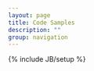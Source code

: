 ```yaml
---
layout: page
title: Code Samples
description: ""
group: navigation
---
```

{% include JB/setup %}
<script type="text/javascript"><!--
document.write('<link rel="stylesheet" href="https://gist.github.com/stylesheets/gist/embed.css"/>')

document.write('<div id=\"gist-2159563\" class=\"gist\">\n\n        <div class=\"gist-file\">\n          <div class=\"gist-data gist-syntax\">\n              <div class=\"gist-highlight\"><pre><div class=\'line\' id=\'LC1\'><span class=\"cp\">&lt;?php<\/span><\/div><div class=\'line\' id=\'LC2\'><span class=\"cm\">/* index.php */<\/span><\/div><div class=\'line\' id=\'LC3\'><br/><\/div><div class=\'line\' id=\'LC4\'><span class=\"c1\">// Determine that we&#39;re on the right subdomain, if not, redirect<\/span><\/div><div class=\'line\' id=\'LC5\'>&nbsp;&nbsp;&nbsp;&nbsp;<span class=\"k\">if<\/span> <span class=\"p\">(<\/span><span class=\"nv\">$host<\/span> <span class=\"o\">=<\/span> <span class=\"nx\">Helper<\/span><span class=\"o\">::<\/span><span class=\"na\">target_subdomain<\/span><span class=\"p\">(<\/span><span class=\"nv\">$req<\/span><span class=\"o\">-&gt;<\/span><span class=\"na\">getHttpHost<\/span><span class=\"p\">()))<\/span> <span class=\"p\">{<\/span><\/div><div class=\'line\' id=\'LC6\'>&nbsp;&nbsp;&nbsp;&nbsp;&nbsp;&nbsp;&nbsp;&nbsp;<span class=\"nv\">$scheme<\/span> <span class=\"o\">=<\/span> <span class=\"p\">(<\/span><span class=\"nv\">$req<\/span><span class=\"o\">-&gt;<\/span><span class=\"na\">isSecure<\/span><span class=\"p\">())<\/span> <span class=\"o\">?<\/span> <span class=\"s1\">&#39;https://&#39;<\/span> <span class=\"o\">:<\/span> <span class=\"s1\">&#39;http://&#39;<\/span><span class=\"p\">;<\/span><\/div><div class=\'line\' id=\'LC7\'>&nbsp;&nbsp;&nbsp;&nbsp;&nbsp;&nbsp;&nbsp;&nbsp;<span class=\"nv\">$uri<\/span> <span class=\"o\">=<\/span> <span class=\"nv\">$req<\/span><span class=\"o\">-&gt;<\/span><span class=\"na\">getRequestUri<\/span><span class=\"p\">();<\/span><\/div><div class=\'line\' id=\'LC8\'><br/><\/div><div class=\'line\' id=\'LC9\'>&nbsp;&nbsp;&nbsp;&nbsp;&nbsp;&nbsp;&nbsp;&nbsp;<span class=\"nv\">$url<\/span> <span class=\"o\">=<\/span> <span class=\"s2\">&quot;<\/span><span class=\"si\">$scheme$host$uri<\/span><span class=\"s2\">&quot;<\/span><span class=\"p\">;<\/span><\/div><div class=\'line\' id=\'LC10\'><br/><\/div><div class=\'line\' id=\'LC11\'>&nbsp;&nbsp;&nbsp;&nbsp;&nbsp;&nbsp;&nbsp;&nbsp;<span class=\"k\">return<\/span> <span class=\"nv\">$app<\/span><span class=\"o\">-&gt;<\/span><span class=\"na\">redirect<\/span><span class=\"p\">(<\/span><span class=\"nv\">$url<\/span><span class=\"p\">);<\/span><\/div><div class=\'line\' id=\'LC12\'>&nbsp;&nbsp;&nbsp;&nbsp;<span class=\"p\">}<\/span><\/div><div class=\'line\' id=\'LC13\'><br/><\/div><div class=\'line\' id=\'LC14\'><span class=\"cm\">/* Rokkan/Helper.php */<\/span><\/div><div class=\'line\' id=\'LC15\'><br/><\/div><div class=\'line\' id=\'LC16\'><br/><\/div><div class=\'line\' id=\'LC17\'><span class=\"sd\">/**<\/span><\/div><div class=\'line\' id=\'LC18\'><span class=\"sd\">     * Determine, based off of the current request host and the device, the most appropriate<\/span><\/div><div class=\'line\' id=\'LC19\'><span class=\"sd\">     * subdomain to redirect to. If the request host already matches this recommended subdomain,<\/span><\/div><div class=\'line\' id=\'LC20\'><span class=\"sd\">     * return boolean false, to indicate that no redirect is needed.<\/span><\/div><div class=\'line\' id=\'LC21\'><span class=\"sd\">     *<\/span><\/div><div class=\'line\' id=\'LC22\'><span class=\"sd\">     * @param string $request_host HTTP_HOST string for the current request<\/span><\/div><div class=\'line\' id=\'LC23\'><span class=\"sd\">     * @return string|boolean Redirect host string, with new subdomain, or boolean false if no<\/span><\/div><div class=\'line\' id=\'LC24\'><span class=\"sd\">     *                        redirect is needed.<\/span><\/div><div class=\'line\' id=\'LC25\'><span class=\"sd\">     */<\/span><\/div><div class=\'line\' id=\'LC26\'>&nbsp;&nbsp;&nbsp;&nbsp;<span class=\"k\">public<\/span> <span class=\"k\">static<\/span> <span class=\"k\">function<\/span> <span class=\"nf\">target_subdomain<\/span><span class=\"p\">(<\/span><span class=\"nv\">$request_host<\/span><span class=\"p\">)<\/span> <span class=\"p\">{<\/span><\/div><div class=\'line\' id=\'LC27\'><br/><\/div><div class=\'line\' id=\'LC28\'>&nbsp;&nbsp;&nbsp;&nbsp;&nbsp;&nbsp;&nbsp;&nbsp;<span class=\"k\">list<\/span><span class=\"p\">(<\/span><span class=\"nv\">$current_sub<\/span><span class=\"p\">,<\/span> <span class=\"nv\">$domain<\/span><span class=\"p\">)<\/span> <span class=\"o\">=<\/span> <span class=\"nx\">self<\/span><span class=\"o\">::<\/span><span class=\"na\">split_host<\/span><span class=\"p\">(<\/span><span class=\"nv\">$request_host<\/span><span class=\"p\">);<\/span><\/div><div class=\'line\' id=\'LC29\'><br/><\/div><div class=\'line\' id=\'LC30\'>&nbsp;&nbsp;&nbsp;&nbsp;&nbsp;&nbsp;&nbsp;&nbsp;<span class=\"k\">if<\/span> <span class=\"p\">(<\/span><span class=\"nv\">$current_sub<\/span> <span class=\"o\">==<\/span> <span class=\"s1\">&#39;fb&#39;<\/span><span class=\"p\">)<\/span> <span class=\"p\">{<\/span><\/div><div class=\'line\' id=\'LC31\'>&nbsp;&nbsp;&nbsp;&nbsp;&nbsp;&nbsp;&nbsp;&nbsp;&nbsp;&nbsp;&nbsp;&nbsp;<span class=\"c1\">// The subdomain is fb and needs no redirect<\/span><\/div><div class=\'line\' id=\'LC32\'>&nbsp;&nbsp;&nbsp;&nbsp;&nbsp;&nbsp;&nbsp;&nbsp;&nbsp;&nbsp;&nbsp;&nbsp;<span class=\"k\">return<\/span> <span class=\"k\">false<\/span><span class=\"p\">;<\/span><\/div><div class=\'line\' id=\'LC33\'>&nbsp;&nbsp;&nbsp;&nbsp;&nbsp;&nbsp;&nbsp;&nbsp;<span class=\"p\">}<\/span><\/div><div class=\'line\' id=\'LC34\'><br/><\/div><div class=\'line\' id=\'LC35\'>&nbsp;&nbsp;&nbsp;&nbsp;&nbsp;&nbsp;&nbsp;&nbsp;<span class=\"nv\">$info<\/span> <span class=\"o\">=<\/span> <span class=\"nx\">self<\/span><span class=\"o\">::<\/span><span class=\"na\">device_info<\/span><span class=\"p\">();<\/span><\/div><div class=\'line\' id=\'LC36\'><br/><\/div><div class=\'line\' id=\'LC37\'>&nbsp;&nbsp;&nbsp;&nbsp;&nbsp;&nbsp;&nbsp;&nbsp;<span class=\"k\">if<\/span> <span class=\"p\">(<\/span><span class=\"nb\">isset<\/span><span class=\"p\">(<\/span><span class=\"nv\">$info<\/span><span class=\"o\">-&gt;<\/span><span class=\"na\">isMobileDevice<\/span><span class=\"p\">)<\/span> <span class=\"o\">&amp;&amp;<\/span> <span class=\"nv\">$info<\/span><span class=\"o\">-&gt;<\/span><span class=\"na\">isMobileDevice<\/span><span class=\"p\">)<\/span> <span class=\"p\">{<\/span><\/div><div class=\'line\' id=\'LC38\'>&nbsp;&nbsp;&nbsp;&nbsp;&nbsp;&nbsp;&nbsp;&nbsp;&nbsp;&nbsp;&nbsp;&nbsp;<span class=\"k\">if<\/span> <span class=\"p\">(<\/span><span class=\"nb\">isset<\/span><span class=\"p\">(<\/span><span class=\"nv\">$info<\/span><span class=\"o\">-&gt;<\/span><span class=\"na\">Browser<\/span><span class=\"p\">)<\/span> <span class=\"o\">&amp;&amp;<\/span> <span class=\"nb\">in_array<\/span><span class=\"p\">(<\/span><span class=\"nv\">$info<\/span><span class=\"o\">-&gt;<\/span><span class=\"na\">Browser<\/span><span class=\"p\">,<\/span> <span class=\"nx\">self<\/span><span class=\"o\">::<\/span><span class=\"nv\">$tablets<\/span><span class=\"p\">))<\/span> <span class=\"p\">{<\/span><\/div><div class=\'line\' id=\'LC39\'>&nbsp;&nbsp;&nbsp;&nbsp;&nbsp;&nbsp;&nbsp;&nbsp;&nbsp;&nbsp;&nbsp;&nbsp;&nbsp;&nbsp;&nbsp;&nbsp;<span class=\"c1\">// This is a tablet, redirect to t. if needed<\/span><\/div><div class=\'line\' id=\'LC40\'>&nbsp;&nbsp;&nbsp;&nbsp;&nbsp;&nbsp;&nbsp;&nbsp;&nbsp;&nbsp;&nbsp;&nbsp;&nbsp;&nbsp;&nbsp;&nbsp;<span class=\"k\">return<\/span> <span class=\"nx\">self<\/span><span class=\"o\">::<\/span><span class=\"na\">_reconstruct_host<\/span><span class=\"p\">(<\/span><span class=\"nv\">$current_sub<\/span><span class=\"p\">,<\/span> <span class=\"s1\">&#39;t&#39;<\/span><span class=\"p\">,<\/span> <span class=\"nv\">$domain<\/span><span class=\"p\">);<\/span><\/div><div class=\'line\' id=\'LC41\'>&nbsp;&nbsp;&nbsp;&nbsp;&nbsp;&nbsp;&nbsp;&nbsp;&nbsp;&nbsp;&nbsp;&nbsp;<span class=\"p\">}<\/span><\/div><div class=\'line\' id=\'LC42\'><br/><\/div><div class=\'line\' id=\'LC43\'>&nbsp;&nbsp;&nbsp;&nbsp;&nbsp;&nbsp;&nbsp;&nbsp;&nbsp;&nbsp;&nbsp;&nbsp;<span class=\"c1\">// This is a mobile device, redirect to m. if needed<\/span><\/div><div class=\'line\' id=\'LC44\'>&nbsp;&nbsp;&nbsp;&nbsp;&nbsp;&nbsp;&nbsp;&nbsp;&nbsp;&nbsp;&nbsp;&nbsp;<span class=\"k\">return<\/span> <span class=\"nx\">self<\/span><span class=\"o\">::<\/span><span class=\"na\">_reconstruct_host<\/span><span class=\"p\">(<\/span><span class=\"nv\">$current_sub<\/span><span class=\"p\">,<\/span> <span class=\"s1\">&#39;m&#39;<\/span><span class=\"p\">,<\/span> <span class=\"nv\">$domain<\/span><span class=\"p\">);<\/span><\/div><div class=\'line\' id=\'LC45\'>&nbsp;&nbsp;&nbsp;&nbsp;&nbsp;&nbsp;&nbsp;&nbsp;<span class=\"p\">}<\/span><\/div><div class=\'line\' id=\'LC46\'><br/><\/div><div class=\'line\' id=\'LC47\'>&nbsp;&nbsp;&nbsp;&nbsp;&nbsp;&nbsp;&nbsp;&nbsp;<span class=\"c1\">// This is a normal device, as far as we know. Redirect if the subdomain isn&#39;t www or blank<\/span><\/div><div class=\'line\' id=\'LC48\'>&nbsp;&nbsp;&nbsp;&nbsp;&nbsp;&nbsp;&nbsp;&nbsp;<span class=\"k\">return<\/span> <span class=\"nx\">self<\/span><span class=\"o\">::<\/span><span class=\"na\">_reconstruct_host<\/span><span class=\"p\">(<\/span><span class=\"nv\">$current_sub<\/span><span class=\"p\">,<\/span> <span class=\"k\">array<\/span><span class=\"p\">(<\/span><span class=\"s1\">&#39;&#39;<\/span><span class=\"p\">,<\/span> <span class=\"s1\">&#39;www&#39;<\/span><span class=\"p\">),<\/span> <span class=\"nv\">$domain<\/span><span class=\"p\">);<\/span><\/div><div class=\'line\' id=\'LC49\'>&nbsp;&nbsp;&nbsp;&nbsp;<span class=\"p\">}<\/span><\/div><div class=\'line\' id=\'LC50\'><br/><\/div><div class=\'line\' id=\'LC51\'><span class=\"o\">...<\/span><\/div><div class=\'line\' id=\'LC52\'><span class=\"sd\">/**<\/span><\/div><div class=\'line\' id=\'LC53\'><span class=\"sd\">     * Retrieves or sets the device info. Calls to this which result in utilizing the Browscap<\/span><\/div><div class=\'line\' id=\'LC54\'><span class=\"sd\">     * library should be avoided for performance reasons.<\/span><\/div><div class=\'line\' id=\'LC55\'><span class=\"sd\">     *<\/span><\/div><div class=\'line\' id=\'LC56\'><span class=\"sd\">     * @param stdClass $info Device info to be set<\/span><\/div><div class=\'line\' id=\'LC57\'><span class=\"sd\">     * @return stdClass This request&#39;s device info<\/span><\/div><div class=\'line\' id=\'LC58\'><span class=\"sd\">     */<\/span><\/div><div class=\'line\' id=\'LC59\'>&nbsp;&nbsp;&nbsp;&nbsp;<span class=\"k\">public<\/span> <span class=\"k\">static<\/span> <span class=\"k\">function<\/span> <span class=\"nf\">device_info<\/span><span class=\"p\">(<\/span><span class=\"nx\">\\stdClass<\/span> <span class=\"nv\">$info<\/span> <span class=\"o\">=<\/span> <span class=\"k\">null<\/span><span class=\"p\">)<\/span> <span class=\"p\">{<\/span><\/div><div class=\'line\' id=\'LC60\'>&nbsp;&nbsp;&nbsp;&nbsp;&nbsp;&nbsp;&nbsp;&nbsp;<span class=\"k\">if<\/span> <span class=\"p\">(<\/span><span class=\"nv\">$info<\/span><span class=\"p\">)<\/span> <span class=\"p\">{<\/span><\/div><div class=\'line\' id=\'LC61\'>&nbsp;&nbsp;&nbsp;&nbsp;&nbsp;&nbsp;&nbsp;&nbsp;&nbsp;&nbsp;&nbsp;&nbsp;<span class=\"nx\">self<\/span><span class=\"o\">::<\/span><span class=\"nv\">$device_info<\/span> <span class=\"o\">=<\/span> <span class=\"nv\">$info<\/span><span class=\"p\">;<\/span><\/div><div class=\'line\' id=\'LC62\'>&nbsp;&nbsp;&nbsp;&nbsp;&nbsp;&nbsp;&nbsp;&nbsp;<span class=\"p\">}<\/span><\/div><div class=\'line\' id=\'LC63\'>&nbsp;&nbsp;&nbsp;&nbsp;&nbsp;&nbsp;&nbsp;&nbsp;<span class=\"k\">if<\/span> <span class=\"p\">(<\/span><span class=\"o\">!<\/span><span class=\"nb\">isset<\/span><span class=\"p\">(<\/span><span class=\"nx\">self<\/span><span class=\"o\">::<\/span><span class=\"nv\">$device_info<\/span><span class=\"p\">))<\/span> <span class=\"p\">{<\/span><\/div><div class=\'line\' id=\'LC64\'>&nbsp;&nbsp;&nbsp;&nbsp;&nbsp;&nbsp;&nbsp;&nbsp;&nbsp;&nbsp;&nbsp;&nbsp;<span class=\"c1\">// hack for varnish<\/span><\/div><div class=\'line\' id=\'LC65\'>&nbsp;&nbsp;&nbsp;&nbsp;&nbsp;&nbsp;&nbsp;&nbsp;&nbsp;&nbsp;&nbsp;&nbsp;<span class=\"k\">if<\/span> <span class=\"p\">(<\/span><span class=\"nb\">isset<\/span><span class=\"p\">(<\/span><span class=\"nv\">$_SERVER<\/span><span class=\"p\">[<\/span><span class=\"s1\">&#39;HTTP_X_FORD&#39;<\/span><span class=\"p\">])<\/span> <span class=\"o\">&amp;&amp;<\/span> <span class=\"nv\">$_SERVER<\/span><span class=\"p\">[<\/span><span class=\"s1\">&#39;HTTP_X_FORD&#39;<\/span><span class=\"p\">]<\/span> <span class=\"o\">===<\/span> <span class=\"s1\">&#39;Ford&#39;<\/span><span class=\"p\">)<\/span> <span class=\"p\">{<\/span><\/div><div class=\'line\' id=\'LC66\'>&nbsp;&nbsp;&nbsp;&nbsp;&nbsp;&nbsp;&nbsp;&nbsp;&nbsp;&nbsp;&nbsp;&nbsp;&nbsp;&nbsp;&nbsp;&nbsp;<span class=\"k\">if<\/span> <span class=\"p\">(<\/span><span class=\"nb\">isset<\/span><span class=\"p\">(<\/span><span class=\"nv\">$_SERVER<\/span><span class=\"p\">[<\/span><span class=\"s1\">&#39;HTTP_X_FORD_USER_AGENT&#39;<\/span><span class=\"p\">]))<\/span> <span class=\"p\">{<\/span><\/div><div class=\'line\' id=\'LC67\'>&nbsp;&nbsp;&nbsp;&nbsp;&nbsp;&nbsp;&nbsp;&nbsp;&nbsp;&nbsp;&nbsp;&nbsp;&nbsp;&nbsp;&nbsp;&nbsp;&nbsp;&nbsp;&nbsp;&nbsp;<span class=\"nv\">$_SERVER<\/span><span class=\"p\">[<\/span><span class=\"s1\">&#39;HTTP_USER_AGENT&#39;<\/span><span class=\"p\">]<\/span> <span class=\"o\">=<\/span> <span class=\"nv\">$_SERVER<\/span><span class=\"p\">[<\/span><span class=\"s1\">&#39;HTTP_X_FORD_USER_AGENT&#39;<\/span><span class=\"p\">];<\/span><\/div><div class=\'line\' id=\'LC68\'>&nbsp;&nbsp;&nbsp;&nbsp;&nbsp;&nbsp;&nbsp;&nbsp;&nbsp;&nbsp;&nbsp;&nbsp;&nbsp;&nbsp;&nbsp;&nbsp;<span class=\"p\">}<\/span><\/div><div class=\'line\' id=\'LC69\'>&nbsp;&nbsp;&nbsp;&nbsp;&nbsp;&nbsp;&nbsp;&nbsp;&nbsp;&nbsp;&nbsp;&nbsp;<span class=\"p\">}<\/span><\/div><div class=\'line\' id=\'LC70\'><br/><\/div><div class=\'line\' id=\'LC71\'>&nbsp;&nbsp;&nbsp;&nbsp;&nbsp;&nbsp;&nbsp;&nbsp;&nbsp;&nbsp;&nbsp;&nbsp;<span class=\"nv\">$bc<\/span> <span class=\"o\">=<\/span> <span class=\"k\">new<\/span> <span class=\"nx\">\\phpbrowscap\\Browscap<\/span><span class=\"p\">(<\/span><span class=\"nb\">sys_get_temp_dir<\/span><span class=\"p\">());<\/span><\/div><div class=\'line\' id=\'LC72\'>&nbsp;&nbsp;&nbsp;&nbsp;&nbsp;&nbsp;&nbsp;&nbsp;&nbsp;&nbsp;&nbsp;&nbsp;<span class=\"nx\">self<\/span><span class=\"o\">::<\/span><span class=\"nv\">$device_info<\/span> <span class=\"o\">=<\/span> <span class=\"nv\">$bc<\/span><span class=\"o\">-&gt;<\/span><span class=\"na\">getBrowser<\/span><span class=\"p\">();<\/span><\/div><div class=\'line\' id=\'LC73\'><br/><\/div><div class=\'line\' id=\'LC74\'>&nbsp;&nbsp;&nbsp;&nbsp;&nbsp;&nbsp;&nbsp;&nbsp;&nbsp;&nbsp;&nbsp;&nbsp;<span class=\"nv\">$user_agent<\/span> <span class=\"o\">=<\/span> <span class=\"nx\">self<\/span><span class=\"o\">::<\/span><span class=\"nv\">$device_info<\/span><span class=\"o\">-&gt;<\/span><span class=\"na\">browser_name<\/span><span class=\"p\">;<\/span><\/div><div class=\'line\' id=\'LC75\'><br/><\/div><div class=\'line\' id=\'LC76\'>&nbsp;&nbsp;&nbsp;&nbsp;&nbsp;&nbsp;&nbsp;&nbsp;&nbsp;&nbsp;&nbsp;&nbsp;<span class=\"c1\">// Run some basic regex tablet detection<\/span><\/div><div class=\'line\' id=\'LC77\'>&nbsp;&nbsp;&nbsp;&nbsp;&nbsp;&nbsp;&nbsp;&nbsp;&nbsp;&nbsp;&nbsp;&nbsp;<span class=\"k\">if<\/span> <span class=\"p\">(<\/span><span class=\"nv\">$user_agent<\/span> <span class=\"o\">&amp;&amp;<\/span> <span class=\"p\">(<\/span><span class=\"nv\">$tablet<\/span> <span class=\"o\">=<\/span> <span class=\"nx\">self<\/span><span class=\"o\">::<\/span><span class=\"na\">_tablet_detect<\/span><span class=\"p\">(<\/span><span class=\"nv\">$user_agent<\/span><span class=\"p\">)))<\/span> <span class=\"p\">{<\/span><\/div><div class=\'line\' id=\'LC78\'>&nbsp;&nbsp;&nbsp;&nbsp;&nbsp;&nbsp;&nbsp;&nbsp;&nbsp;&nbsp;&nbsp;&nbsp;&nbsp;&nbsp;&nbsp;&nbsp;<span class=\"nx\">self<\/span><span class=\"o\">::<\/span><span class=\"nv\">$device_info<\/span><span class=\"o\">-&gt;<\/span><span class=\"na\">isMobileDevice<\/span> <span class=\"o\">=<\/span> <span class=\"k\">true<\/span><span class=\"p\">;<\/span><\/div><div class=\'line\' id=\'LC79\'>&nbsp;&nbsp;&nbsp;&nbsp;&nbsp;&nbsp;&nbsp;&nbsp;&nbsp;&nbsp;&nbsp;&nbsp;&nbsp;&nbsp;&nbsp;&nbsp;<span class=\"nx\">self<\/span><span class=\"o\">::<\/span><span class=\"nv\">$device_info<\/span><span class=\"o\">-&gt;<\/span><span class=\"na\">Browser<\/span> <span class=\"o\">=<\/span> <span class=\"s1\">&#39;Tablet&#39;<\/span><span class=\"p\">;<\/span><\/div><div class=\'line\' id=\'LC80\'>&nbsp;&nbsp;&nbsp;&nbsp;&nbsp;&nbsp;&nbsp;&nbsp;&nbsp;&nbsp;&nbsp;&nbsp;&nbsp;&nbsp;&nbsp;&nbsp;<span class=\"nx\">self<\/span><span class=\"o\">::<\/span><span class=\"nv\">$device_info<\/span><span class=\"o\">-&gt;<\/span><span class=\"na\">TabletKeyword<\/span> <span class=\"o\">=<\/span> <span class=\"nv\">$tablet<\/span><span class=\"p\">;<\/span><\/div><div class=\'line\' id=\'LC81\'>&nbsp;&nbsp;&nbsp;&nbsp;&nbsp;&nbsp;&nbsp;&nbsp;&nbsp;&nbsp;&nbsp;&nbsp;<span class=\"p\">}<\/span><\/div><div class=\'line\' id=\'LC82\'>&nbsp;&nbsp;&nbsp;&nbsp;&nbsp;&nbsp;&nbsp;&nbsp;<span class=\"p\">}<\/span><\/div><div class=\'line\' id=\'LC83\'><br/><\/div><div class=\'line\' id=\'LC84\'>&nbsp;&nbsp;&nbsp;&nbsp;&nbsp;&nbsp;&nbsp;&nbsp;<span class=\"k\">return<\/span> <span class=\"nx\">self<\/span><span class=\"o\">::<\/span><span class=\"nv\">$device_info<\/span><span class=\"p\">;<\/span><\/div><div class=\'line\' id=\'LC85\'>&nbsp;&nbsp;&nbsp;&nbsp;<span class=\"p\">}<\/span><\/div><div class=\'line\' id=\'LC86\'><br/><\/div><div class=\'line\' id=\'LC87\'><span class=\"o\">...<\/span><\/div><div class=\'line\' id=\'LC88\'><br/><\/div><div class=\'line\' id=\'LC89\'><span class=\"k\">protected<\/span> <span class=\"k\">static<\/span> <span class=\"k\">function<\/span> <span class=\"nf\">_reconstruct_host<\/span><span class=\"p\">(<\/span><span class=\"nv\">$current_sub<\/span><span class=\"p\">,<\/span> <span class=\"nv\">$desired_sub<\/span><span class=\"p\">,<\/span> <span class=\"nv\">$domain<\/span><span class=\"p\">)<\/span> <span class=\"p\">{<\/span><\/div><div class=\'line\' id=\'LC90\'><br/><\/div><div class=\'line\' id=\'LC91\'>&nbsp;&nbsp;&nbsp;&nbsp;&nbsp;&nbsp;&nbsp;&nbsp;<span class=\"k\">if<\/span> <span class=\"p\">(<\/span><span class=\"o\">!<\/span><span class=\"nb\">is_array<\/span><span class=\"p\">(<\/span><span class=\"nv\">$desired_sub<\/span><span class=\"p\">))<\/span> <span class=\"p\">{<\/span><\/div><div class=\'line\' id=\'LC92\'>&nbsp;&nbsp;&nbsp;&nbsp;&nbsp;&nbsp;&nbsp;&nbsp;&nbsp;&nbsp;&nbsp;&nbsp;<span class=\"nv\">$desired_sub<\/span> <span class=\"o\">=<\/span> <span class=\"k\">array<\/span><span class=\"p\">(<\/span><span class=\"nv\">$desired_sub<\/span><span class=\"p\">);<\/span><\/div><div class=\'line\' id=\'LC93\'>&nbsp;&nbsp;&nbsp;&nbsp;&nbsp;&nbsp;&nbsp;&nbsp;<span class=\"p\">}<\/span><\/div><div class=\'line\' id=\'LC94\'>&nbsp;&nbsp;&nbsp;&nbsp;&nbsp;&nbsp;&nbsp;&nbsp;<span class=\"nv\">$return_host<\/span> <span class=\"o\">=<\/span> <span class=\"s1\">&#39;&#39;<\/span><span class=\"p\">;<\/span><\/div><div class=\'line\' id=\'LC95\'>&nbsp;&nbsp;&nbsp;&nbsp;&nbsp;&nbsp;&nbsp;&nbsp;<span class=\"k\">if<\/span> <span class=\"p\">(<\/span><span class=\"nb\">in_array<\/span><span class=\"p\">(<\/span><span class=\"nv\">$current_sub<\/span><span class=\"p\">,<\/span> <span class=\"nv\">$desired_sub<\/span><span class=\"p\">))<\/span> <span class=\"p\">{<\/span><\/div><div class=\'line\' id=\'LC96\'>&nbsp;&nbsp;&nbsp;&nbsp;&nbsp;&nbsp;&nbsp;&nbsp;&nbsp;&nbsp;&nbsp;&nbsp;<span class=\"k\">return<\/span> <span class=\"k\">false<\/span><span class=\"p\">;<\/span><\/div><div class=\'line\' id=\'LC97\'>&nbsp;&nbsp;&nbsp;&nbsp;&nbsp;&nbsp;&nbsp;&nbsp;<span class=\"p\">}<\/span> <span class=\"k\">else<\/span> <span class=\"k\">if<\/span> <span class=\"p\">(<\/span><span class=\"nb\">in_array<\/span><span class=\"p\">(<\/span><span class=\"nv\">$current_sub<\/span><span class=\"p\">,<\/span> <span class=\"nx\">self<\/span><span class=\"o\">::<\/span><span class=\"nv\">$valid_subdomains<\/span><span class=\"p\">))<\/span> <span class=\"p\">{<\/span><\/div><div class=\'line\' id=\'LC98\'>&nbsp;&nbsp;&nbsp;&nbsp;&nbsp;&nbsp;&nbsp;&nbsp;&nbsp;&nbsp;&nbsp;&nbsp;<span class=\"c1\">// We need to replace the current subdomain for the redirect<\/span><\/div><div class=\'line\' id=\'LC99\'>&nbsp;&nbsp;&nbsp;&nbsp;&nbsp;&nbsp;&nbsp;&nbsp;&nbsp;&nbsp;&nbsp;&nbsp;<span class=\"nv\">$desired_sub<\/span> <span class=\"o\">=<\/span> <span class=\"nb\">current<\/span><span class=\"p\">(<\/span><span class=\"nv\">$desired_sub<\/span><span class=\"p\">);<\/span><\/div><div class=\'line\' id=\'LC100\'>&nbsp;&nbsp;&nbsp;&nbsp;&nbsp;&nbsp;&nbsp;&nbsp;&nbsp;&nbsp;&nbsp;&nbsp;<span class=\"nv\">$return_host<\/span> <span class=\"o\">=<\/span> <span class=\"s2\">&quot;<\/span><span class=\"si\">$desired_sub<\/span><span class=\"s2\">.<\/span><span class=\"si\">$domain<\/span><span class=\"s2\">&quot;<\/span><span class=\"p\">;<\/span><\/div><div class=\'line\' id=\'LC101\'>&nbsp;&nbsp;&nbsp;&nbsp;&nbsp;&nbsp;&nbsp;&nbsp;<span class=\"p\">}<\/span> <span class=\"k\">else<\/span> <span class=\"p\">{<\/span><\/div><div class=\'line\' id=\'LC102\'>&nbsp;&nbsp;&nbsp;&nbsp;&nbsp;&nbsp;&nbsp;&nbsp;&nbsp;&nbsp;&nbsp;&nbsp;<span class=\"c1\">// No recognized subdomain, so let&#39;s prepend the appropriate subdomain<\/span><\/div><div class=\'line\' id=\'LC103\'>&nbsp;&nbsp;&nbsp;&nbsp;&nbsp;&nbsp;&nbsp;&nbsp;&nbsp;&nbsp;&nbsp;&nbsp;<span class=\"nv\">$desired_sub<\/span> <span class=\"o\">=<\/span> <span class=\"nb\">current<\/span><span class=\"p\">(<\/span><span class=\"nv\">$desired_sub<\/span><span class=\"p\">);<\/span><\/div><div class=\'line\' id=\'LC104\'>&nbsp;&nbsp;&nbsp;&nbsp;&nbsp;&nbsp;&nbsp;&nbsp;&nbsp;&nbsp;&nbsp;&nbsp;<span class=\"c1\">// If the primary desired subdomain is blank, and the current subdomain is unrecognized,<\/span><\/div><div class=\'line\' id=\'LC105\'>&nbsp;&nbsp;&nbsp;&nbsp;&nbsp;&nbsp;&nbsp;&nbsp;&nbsp;&nbsp;&nbsp;&nbsp;<span class=\"c1\">// just assume that we don&#39;t need to redirect<\/span><\/div><div class=\'line\' id=\'LC106\'>&nbsp;&nbsp;&nbsp;&nbsp;&nbsp;&nbsp;&nbsp;&nbsp;&nbsp;&nbsp;&nbsp;&nbsp;<span class=\"k\">if<\/span> <span class=\"p\">(<\/span><span class=\"nv\">$desired_sub<\/span> <span class=\"o\">===<\/span> <span class=\"s1\">&#39;&#39;<\/span><span class=\"p\">)<\/span> <span class=\"k\">return<\/span> <span class=\"k\">false<\/span><span class=\"p\">;<\/span><\/div><div class=\'line\' id=\'LC107\'><br/><\/div><div class=\'line\' id=\'LC108\'>&nbsp;&nbsp;&nbsp;&nbsp;&nbsp;&nbsp;&nbsp;&nbsp;&nbsp;&nbsp;&nbsp;&nbsp;<span class=\"nv\">$return_host<\/span> <span class=\"o\">=<\/span> <span class=\"s2\">&quot;<\/span><span class=\"si\">$desired_sub<\/span><span class=\"s2\">.<\/span><span class=\"si\">$domain<\/span><span class=\"s2\">&quot;<\/span><span class=\"p\">;<\/span><\/div><div class=\'line\' id=\'LC109\'>&nbsp;&nbsp;&nbsp;&nbsp;&nbsp;&nbsp;&nbsp;&nbsp;<span class=\"p\">}<\/span><\/div><div class=\'line\' id=\'LC110\'><br/><\/div><div class=\'line\' id=\'LC111\'>&nbsp;&nbsp;&nbsp;&nbsp;&nbsp;&nbsp;&nbsp;&nbsp;<span class=\"c1\">// If the return host begins with a ., replace it<\/span><\/div><div class=\'line\' id=\'LC112\'>&nbsp;&nbsp;&nbsp;&nbsp;&nbsp;&nbsp;&nbsp;&nbsp;<span class=\"k\">if<\/span> <span class=\"p\">(<\/span><span class=\"nb\">strpos<\/span><span class=\"p\">(<\/span><span class=\"nv\">$return_host<\/span><span class=\"p\">,<\/span> <span class=\"s1\">&#39;.&#39;<\/span><span class=\"p\">)<\/span> <span class=\"o\">===<\/span> <span class=\"mi\">0<\/span><span class=\"p\">)<\/span> <span class=\"nv\">$return_host<\/span> <span class=\"o\">=<\/span> <span class=\"nx\">substr<\/span><span class=\"p\">(<\/span><span class=\"nv\">$return_host<\/span><span class=\"p\">,<\/span> <span class=\"mi\">1<\/span><span class=\"p\">);<\/span><\/div><div class=\'line\' id=\'LC113\'><br/><\/div><div class=\'line\' id=\'LC114\'>&nbsp;&nbsp;&nbsp;&nbsp;&nbsp;&nbsp;&nbsp;&nbsp;<span class=\"k\">return<\/span> <span class=\"nv\">$return_host<\/span><span class=\"p\">;<\/span><\/div><div class=\'line\' id=\'LC115\'>&nbsp;&nbsp;&nbsp;&nbsp;<span class=\"p\">}<\/span><\/div><div class=\'line\' id=\'LC116\'><br/><\/div><\/pre><\/div>\n          <\/div>\n\n          <div class=\"gist-meta\">\n            <a href=\"https://gist.github.com/raw/a5e484043fdbdf1a807a/0f2affbfb34fd7f4b3c19260c8ccc6020e44bcd3/gistfile1.aw\" style=\"float:right;\">view raw<\/a>\n            <a href=\"https://gist.github.com/a5e484043fdbdf1a807a#file_gistfile1.aw\" style=\"float:right;margin-right:10px;color:#666\">gistfile1.aw<\/a>\n            <a href=\"https://gist.github.com/a5e484043fdbdf1a807a\">This Gist<\/a> brought to you by <a href=\"http://github.com\">GitHub<\/a>.\n          <\/div>\n        <\/div>\n<\/div>\n')
--></script>
